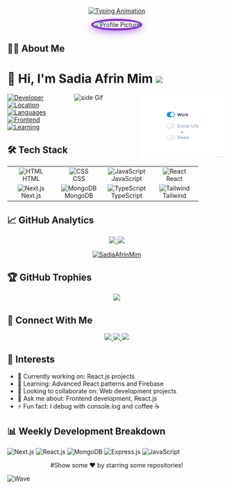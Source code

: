 


<div align="center">
  <!-- Header with typing animation -->
  <a href="https://git.io/typing-svg">
    <img src="https://readme-typing-svg.demolab.com?font=Fira+Code&weight=800&size=22&duration=3000&pause=1000&color=8A4FFF&center=true&vCenter=true&width=600&lines=💻 Frontend+Developer;⚛️ React.js+Enthusiast;🌐 Full+Stack+Web+Developer;🔥 Passionate+about+Learning+and+Growing;🎨 CSS+Student" 
         alt="Typing Animation">
  </a>

  <!-- Profile picture -->
  <div>
    <img src="https://i.ibb.co/WjXtx1v/Neutral-Simple-Minimalist-Real-Estate-Facebook-Cover.png" 
         alt="Profile Picture"
         style="width: 200px; height: 200px; border-radius: 50%; border: 5px solid #8A2BE2; box-shadow: 0 5px 15px rgba(138,43,226,0.5); margin-top: 10px;">
  </div>
</div>




## 👩‍💻 About Me

# 👋 Hi, I'm Sadia Afrin Mim  ![](https://komarev.com/ghpvc/?username=SadiaAfrinMim&label=Profile%20Visits&color=blue&style=for-the-badge)
<img src="https://github.com/SadiaAfrinMim/SadiaAfrinMim/blob/main/life_balance.gif" alt="side Image" align="right" width="200" height="auto" />
<a href="https://ko-fi.com/sciencepal"> <img src="https://media3.giphy.com/media/ZEB6yFbLnhyQf7g3hn/giphy.gif" alt="side Gif" align="right" width="150" height="auto"/> </a>


[![Developer](https://img.shields.io/badge/Developer-Female-%23E91E63?style=for-the-badge&logo=github)](https://github.com/SadiaAfrinMim)  
[![Location](https://img.shields.io/badge/Location-Bangladesh-%234CAF50?style=for-the-badge)](https://en.wikipedia.org/wiki/Bangladesh)  
[![Languages](https://img.shields.io/badge/Languages-JavaScript-%23F7DF1E?style=for-the-badge)](https://developer.mozilla.org/en-US/docs/Web/JavaScript)  
[![Frontend](https://img.shields.io/badge/Role-Frontend%20Developer-%2361DAFB?style=for-the-badge&logo=react)](https://reactjs.org)  
[![Learning](https://img.shields.io/badge/Currently%20Learning-Next.js%20%26%20TypeScript-%2333B5E5?style=for-the-badge)](https://nextjs.org)



## 🛠️ Tech Stack
<div align="center">
<table>
<tr>
  <td align="center" width="96">
    <img src="https://skillicons.dev/icons?i=html" width="48" height="48" alt="HTML" />
    <br>HTML
  </td>
  <td align="center" width="96">
    <img src="https://skillicons.dev/icons?i=css" width="48" height="48" alt="CSS" />
    <br>CSS
  </td>
  <td align="center" width="96">
    <img src="https://skillicons.dev/icons?i=js" width="48" height="48" alt="JavaScript" />
    <br>JavaScript
  </td>
  <td align="center" width="96">
    <img src="https://skillicons.dev/icons?i=react" width="48" height="48" alt="React" />
    <br>React
  </td>
</tr>
<tr>
  <td align="center" width="96">
    <img src="https://skillicons.dev/icons?i=nextjs" width="48" height="48" alt="Next.js" />
    <br>Next.js
  </td>
  <td align="center" width="96">
    <img src="https://skillicons.dev/icons?i=mongodb" width="48" height="48" alt="MongoDB" />
    <br>MongoDB
  </td>
  <td align="center" width="96">
    <img src="https://skillicons.dev/icons?i=typescript" width="48" height="48" alt="TypeScript" />
    <br>TypeScript
  </td>
  <td align="center" width="96">
    <img src="https://skillicons.dev/icons?i=tailwind" width="48" height="48" alt="Tailwind" />
    <br>Tailwind
  </td>
</tr>
</table>
</div>

## 📈 GitHub Analytics
<p align="center">
  <a href="https://github.com/SadiaAfrinMim">
    <img height="180em" src="https://github-readme-stats.vercel.app/api?username=SadiaAfrinMim&show_icons=true&theme=radical"/>
    <img height="180em" src="https://github-readme-stats.vercel.app/api/top-langs/?username=SadiaAfrinMim&layout=compact&theme=radical"/>
  </a>
</p>

<p align="center">
  <a href="https://github.com/SadiaAfrinMim">
    <img src="https://github-readme-streak-stats.herokuapp.com/?user=SadiaAfrinMim&theme=radical" alt="SadiaAfrinMim"/>
  </a>
</p>


## 🏆 GitHub Trophies
<p align="center">
  <img src="https://github-profile-trophy.vercel.app/?username=SadiaAfrinMim&theme=radical&row=1&column=6" />
</p>

## 🤝 Connect With Me
<p align="center">
  <a href="https://www.linkedin.com/in/sadia-afrin-mim-5198121b0/">
    <img src="https://img.shields.io/badge/LinkedIn-0077B5?style=for-the-badge&logo=linkedin&logoColor=white" />
  </a>
  <a href="mailto:sadiaafrinmim660@gmail.com">
    <img src="https://img.shields.io/badge/Gmail-D14836?style=for-the-badge&logo=gmail&logoColor=white" />
  </a>
   <a href="https://sadia-afrin-mim.netlify.app/" target="_blank">
    <img src="https://img.shields.io/badge/Portfolio-%238A2BE2?style=for-the-badge&logo=react&logoColor=white" />
</a>


</p>

## 📌 Interests
- 🔭 Currently working on: React.js projects
- 🌱 Learning: Advanced React patterns and Firebase
- 👯 Looking to collaborate on: Web development projects
- 💬 Ask me about: Frontend development, React.js
- ⚡ Fun fact: I debug with console.log and coffee ☕

## 📊 Weekly Development Breakdown
![Next.js](https://img.shields.io/badge/Next.js-75%25-000000?style=for-the-badge&logo=next.js)
![React.js](https://img.shields.io/badge/React.js-65%25-61DAFB?style=for-the-badge&logo=react&logoColor=black)
![MongoDB](https://img.shields.io/badge/MongoDB-50%25-47A248?style=for-the-badge&logo=mongodb&logoColor=white)
![Express.js](https://img.shields.io/badge/Express.js-40%25-808080?style=for-the-badge&logo=express&logoColor=white)
![JavaScript](https://img.shields.io/badge/JavaScript-35%25-F7DF1E?style=for-the-badge&logo=javascript&logoColor=black)



  
<div align="center">
   <!-- Typing animation -->
 
 


 #Show some ❤️ by starring some repositories!
 </div>

![Wave](https://capsule-render.vercel.app/api?type=waving&color=gradient&height=100&section=footer)
</div>
